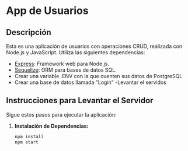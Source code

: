 # App de Usuarios

## Descripción

Esta es una aplicación de usuarios con operaciones CRUD, realizada con Node.js y JavaScript. Utiliza las siguientes dependencias:

- [Express](https://www.npmjs.com/package/express): Framework web para Node.js.
- [Sequelize](https://www.npmjs.com/package/sequelize): ORM para bases de datos SQL.
- Crear una variable .ENV con la que cuenten sus datos de PostgreSQL
- Crear una base de datos llamada "Login" 
-Levantar el servidos
## Instrucciones para Levantar el Servidor

Sigue estos pasos para ejecutar la aplicación:

1. **Instalación de Dependencias:**
   ```bash
   npm install 
   npm start
   
   